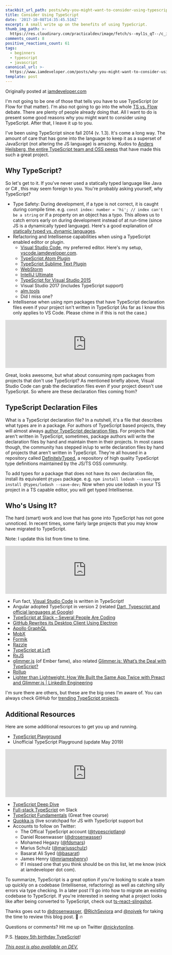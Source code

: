 ```yaml
---
stackbit_url_path: posts/why-you-might-want-to-consider-using-typescript-6j3
title: Consider Using TypeScript
date: '2017-10-08T14:35:45.516Z'
excerpt: A small write up on the benefits of using TypeScript.
thumb_img_path: >-
  https://res.cloudinary.com/practicaldev/image/fetch/s--myl1s_qT--/c_imagga_scale,f_auto,fl_progressive,h_420,q_auto,w_1000/https://thepracticaldev.s3.amazonaws.com/i/k8pe37firnq0uhi5546a.png
comments_count: 8
positive_reactions_count: 61
tags:
  - beginners
  - typescript
  - javascript
canonical_url: >-
  https://www.iamdeveloper.com/posts/why-you-might-want-to-consider-using-typescript-6j3/
template: post
---
```



Originally posted at [iamdeveloper.com](https://www.iamdeveloper.com/consider-using-typescript/)

I'm not going to be one of those that tells you have to use TypeScript (or Flow for that matter). I'm also not going to go into the whole [TS vs. Flow](https://www.google.ca/search?q=flow+vs.+typescript&rlz=1C5CHFA_enCA763CA763&oq=flow+vs.+typescript&aqs=chrome.0.0l4.3590j0j4&sourceid=chrome&ie=UTF-8) debate. There are plenty of people already doing that. All I want to do is present some good reasons why you might want to consider using TypeScript. After that, I leave it up to you.

I've been using TypeScript since fall 2014 (v. 1.3). It's come a long way. The amount of care that has gone into the language to keep it as a superset of JavaScript (not altering the JS language) is amazing. Kudos to [Anders Hejlsberg, the entire TypeScript team and OSS peeps](https://github.com/Microsoft/TypeScript/graphs/contributors) that have made this such a great project.

Why TypeScript?
---------------

So let's get to it. If you've never used a statically typed language like Java or C# , this may seem foreign to you. You're probably asking yourself, why TypeScript?

* Type Safety: During development, if a type is not correct, it is caught during compile time. e.g. 
`const index: number = 'hi'; // index can't be a string`
 or if a property on an object has a typo. This allows us to catch errors early on during development instead of at run-time (since JS is a dynamically typed language). Here's a good explanation of [statically typed vs. dynamic languages](https://stackoverflow.com/a/1517670/77814).
* Refactoring and Intellisense capabilities when using a TypeScript enabled editor or plugin.
  * [Visual Studio Code](https://code.visualstudio.com), my preferred editor. Here's my setup, [vscode.iamdeveloper.com](http://vscode.iamdeveloper.com).
  * [TypeScript Atom Plugin](https://atom.io/packages/atom-typescript)
  * [TypeScript Sublime Text Plugin](https://github.com/Microsoft/TypeScript-Sublime-Plugin)
  * [WebStorm](https://www.jetbrains.com/help/webstorm/typescript.html)
  * [IntelliJ Ultimate](https://www.jetbrains.com/help/idea/typescript.html)
  * [TypeScript for Visual Studio 2015](https://www.microsoft.com/en-us/download/details.aspx?id=48593)
  * Visual Studio 2017 (includes TypeScript support)
  * [alm.tools](http://alm.tools)
  * Did I miss one?
* Intellisense when using npm packages that have TypeScript declaration files even if your project isn't written in TypeScript (As far as I know this only applies to VS Code. Please chime in if this is not the case.)


<iframe class="liquidTag" src="https://dev.to/embed/twitter?args=910937405267509249" style="border: 0; width: 100%;"></iframe>


Great, looks awesome, but what about consuming npm packages from projects that don't use TypeScript? As mentioned briefly above, Visual Studio Code can grab the declaration files even if your project doesn't use TypeScript. So where are these declaration files coming from?

TypeScript Declaration Files
----------------------------

What is a TypeScript declaration file? In a nutshell, it's a file that describes what types are in a package. For authors of TypeScript based projects, they will almost always [author TypeScript declaration files](https://www.typescriptlang.org/docs/handbook/declaration-files/introduction.html). For projects that aren't written in TypeScript, sometimes, package authors will write the declaration files by hand and maintain them in their projects. In most cases though, the community has stepped in/up to write declaration files by hand of projects that aren't written in TypeScript. They're all housed in a repository called [DefinitelyTyped](http://definitelytyped.org), a repository of high quality TypeScript type definitions maintained by the JS/TS OSS community.

To add types for a package that does not have its own declaration file, install its equivalent 
`@types`
 package. e.g. 
`npm install lodash --save;npm install @types/lodash --save-dev;`
 Now when you use lodash in your TS project in a TS capable editor, you will get typed Intellisense.

Who's Using It?
---------------

The hard (smart) work and love that has gone into TypeScript has not gone unnoticed. In recent times, some fairly large projects that you may know have migrated to TypeScript.

Note: I update this list from time to time.


<iframe class="liquidTag" src="https://dev.to/embed/twitter?args=913242699255488512" style="border: 0; width: 100%;"></iframe>


* Fun fact, [Visual Studio Code](https://github.com/Microsoft/vscode) is written in TypeScript!
* Angular adopted TypeScript in version 2 (related [Dart, Typescript and official languages at Google](news.dartlang.org/2017/04/dart-typescript-and-official-languages.html))
* [TypeScript at Slack – Several People Are Coding](https://slack.engineering/typescript-at-slack-a81307fa288d)
* [GitHub Rewrites its Desktop Client Using Electron](https://www.infoq.com/news/2017/05/github-electron-desktop-client)
* [Apollo GraphQL](https://github.com/apollographql)
* [MobX](https://github.com/mobxjs/mobx)
* [Formik](https://github.com/jaredpalmer/formik)
* [Razzle](https://github.com/jaredpalmer/razzle)
* [TypeScript at Lyft](https://eng.lyft.com/typescript-at-lyft-64f0702346ea)
* [RxJS](https://github.com/ReactiveX/rxjs)
* [glimmer.js](https://github.com/glimmerjs/glimmer.js) (of Ember fame), also related [Glimmer.js: What’s the Deal with TypeScript?](https://medium.com/@tomdale/glimmer-js-whats-the-deal-with-typescript-f666d1a3aad0)
* [Rollup](https://github.com/rollup/rollup)
* [Lighter than Lightweight: How We Built the Same App Twice with Preact and Glimmer.js | LinkedIn Engineering](https://engineering.linkedin.com/blog/2018/03/how-we-built-the-same-app-twice-with-preact-and-glimmerjs)

I'm sure there are others, but these are the big ones I'm aware of. You can always check GitHub for [trending TypeScript projects](https://github.com/trending/typescript).

Additional Resources
--------------------

Here are some additional resources to get you up and running.

* [TypeScript Playground](https://www.typescriptlang.org/play)
* Unofficial TypeScript Playground (update May 2019)


<iframe class="liquidTag" src="https://dev.to/embed/link?args=https%3A%2F%2Fdev.to%2Fnickytonline%2Fan-enhanced-typescript-playground-49j6" style="border: 0; width: 100%;"></iframe>


* [TypeScript Deep Dive](https://www.gitbook.com/book/basarat/typescript)
* [Full-stack TypeScript](https://fullstacktypescript.slack.com) on Slack
* [TypeScript Fundamentals](https://typescriptcourses.com/typescript-fundamentals) (Great free course)
* [Quokka.js](https://quokkajs.com) (live scratchpad for JS with TypeScript support but 
* Accounts to follow on Twitter:
  * The Offical TypeScript account ([@typescriptlang](https://twitter.com/typescriptlang))
  * Daniel Rosenwasser ([@drosenwasser](https://twitter.com/drosenwasser))
  * Mohamed Hegazy ([@fdsmars](https://twitter.com/fdsmars))
  * Marius Schulz ([@mariusschulz](https://twitter.com/mariusschulz))
  * Basarat Ali Syed ([@basarat](https://twitter.com/basarat))
  * James Henry ([@mrjameshenry](https://twitter.com/mrjameshenry))
  * If I missed one that you think should be on this list, let me know (nick at iamdeveloper dot com).

To summarize, TypeScript is a great option if you're looking to scale a team up quickly on a codebase (Intellisense, refactoring) as well as catching silly errors via type checking. In a later post I'll go into how to migrate an existing codebase to TypeScript. If you're interested in seeing what a project looks like after being converted to TypeScript, check out  [ts-react-slingshot](https://github.com/typescriptcrew/ts-react-slingshot).

Thanks goes out to [@drosenwasser](https://twitter.com/drosenwasser), [@RichSeviora](https://twitter.com/RichSeviora) and [@nojvek](https://twitter.com/nojvek) for taking the time to review this blog post. 💯 🔥

Questions or comments? Hit me up on Twitter [@nickytonline](https://www.twitter.com/nickytonline).

P.S. [Happy 5th birthday TypeScript](https://twitter.com/typescriptlang/status/914918151556448256)!

*[This post is also available on DEV.](https://dev.to/nickytonline/why-you-might-want-to-consider-using-typescript-6j3)*


<script>
const parent = document.getElementsByTagName('head')[0];
const script = document.createElement('script');
script.type = 'text/javascript';
script.src = 'https://cdnjs.cloudflare.com/ajax/libs/iframe-resizer/4.1.1/iframeResizer.min.js';
script.charset = 'utf-8';
script.onload = function() {
    window.iFrameResize({}, '.liquidTag');
};
parent.appendChild(script);
</script>    
